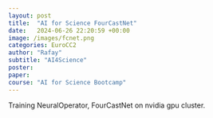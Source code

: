 ```yaml
---
layout: post
title:  "AI for Science FourCastNet"
date:   2024-06-26 22:20:59 +00:00
image: /images/fcnet.png
categories: EuroCC2
author: "Rafay"
subtitle: "AI4Science"
poster: 
paper:
course: "AI for Science Bootcamp"
---
```


Training NeuralOperator, FourCastNet on nvidia gpu cluster. 